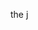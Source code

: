the j
<!-- ### Hi there 👋
I'm a self taught developer who is still in high school. 

I love automation (only for boring work), APIs, bots and physical simulations. (^_^)

I primarily code in Python and Julia, but I'm learning a bit of HTML/CSS and Browser side JavaScript for small projects and I have worked with Unity C#, Visual Basic, and some Android Development before.

I'd love to learn stuff closer to the metal like C/C++ and a few other languages, but I'm just working on some interesting smaller projects for now, and I'm *really* busy with school. ￣へ￣

As you can tell, I really like newlines, 4 spaced indentation, and Unicode. ヾ(⌐■_■)ノ♪

I prefer the pronouns: "He, Him, His, His, Himself".

- 🔭 I’m currently working on learning web development and [BruhOS](https://github.com/soumitradev/BruhOS)
- 🌱 I’m currently learning web development with Vue, Svelte, and Node.js
- 👯 I’m looking to collaborate on BruhOS (pls halp how to into paging)
- 📫 How to reach me: YES FINALLY A TIME TO PLUG MY STUFF PLS CLICK [HERE](https://soumitradev.tk/about) TO GO TO MY WEBSITE YOU CAN FIND MORE INFO ABOUT ME THERE
- ⚡ Fun fact: My commits and code usually contain unfunny jokes (this repo included)

I'm sorry, this is genuinely the most cringy repo I have on my GitHub. -->
